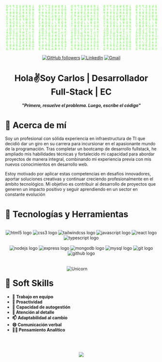 <div align="center">

[![Matrix SVG](https://raw.githubusercontent.com/Lsacro/Lsacro/refs/heads/main/assets/matrix.svg)](https://www.youtube.com/watch?v=UxqUIZ6kBTI)

[![GitHub followers](https://img.shields.io/github/followers/lsacro?style=for-the-badge&logo=github)](https://github.com/Lsacro) [![LinkedIn](https://img.shields.io/badge/LinkedIn--blue?style=for-the-badge&logo=linkedin)](https://www.linkedin.com/in/catrujillob/) [![Gmail](https://img.shields.io/badge/Gmail-_-E4405F?style=for-the-badge&logo=gmail)](https://www.instagram.com/hans_ortiz_)

</div>

<h1 align="center">Hola✌️Soy Carlos | Desarrollador Full-Stack | EC</h1>
<h4 align="center"><b><i>"Primero, resuelve el problema. Luego, escribe el código"</i></b></h4>

<h1>🚀 Acerca de mí</h1>

<p>Soy un profesional con sólida experiencia en infraestructura de TI que decidió dar un giro en su carrera para incursionar en el apasionante mundo de la programación. Tras completar un bootcamp de desarrollo fullstack, he ampliado mis habilidades técnicas y fortalecido mi capacidad para abordar proyectos de manera integral, combinando mi experiencia previa con mis nuevos conocimientos en desarrollo web.

Estoy motivado por aplicar estas competencias en desafíos innovadores, aportar soluciones creativas y continuar creciendo profesionalmente en el ámbito tecnológico. Mi objetivo es contribuir al desarrollo de proyectos que generen un impacto positivo y seguir aprendiendo en un sector en constante evolución</p>

<h1>🦾 Tecnologías y Herramientas</h1>

<div align="center">
<br />
<img src="https://raw.githubusercontent.com/Lsacro/miscellaneous-icons/refs/heads/main/icons2/HTML.svg" height="80" width="120" alt="html5 logo"  />
<img src="https://raw.githubusercontent.com/Lsacro/miscellaneous-icons/refs/heads/main/icons2/CSS.svg" height="80" width="120" alt="css3 logo"  />
<img src="https://raw.githubusercontent.com/Lsacro/miscellaneous-icons/refs/heads/main/icons2/TailwindCSS-Dark.svg" height="80" width="120" alt="tailwindcss logo"  />
<img src="https://raw.githubusercontent.com/Lsacro/miscellaneous-icons/refs/heads/main/icons2/JavaScript.svg" height="80" width="120" alt="javascript logo"  />
<img src="https://raw.githubusercontent.com/Lsacro/miscellaneous-icons/refs/heads/main/icons2/React-Dark.svg" height="80" width="120" alt="react logo"  />
<img src="https://raw.githubusercontent.com/Lsacro/miscellaneous-icons/refs/heads/main/icons2/TypeScript.svg" height="80" width="120" alt="typescript logo"  />

<br />
<br />
<img src="https://raw.githubusercontent.com/Lsacro/miscellaneous-icons/refs/heads/main/icons2/NodeJS-Dark.svg" height="80" width="120" alt="nodejs logo"  />
<img src="https://raw.githubusercontent.com/Lsacro/miscellaneous-icons/refs/heads/main/icons2/ExpressJS-Dark.svg" height="80" width="120" alt="express logo"  />  
<img src="https://raw.githubusercontent.com/Lsacro/miscellaneous-icons/refs/heads/main/icons2/MongoDB.svg" height="80" width="120" alt="mongodb logo"  />
<img src="https://raw.githubusercontent.com/Lsacro/miscellaneous-icons/refs/heads/main/icons2/MySQL-Dark.svg" height="80" width="120" alt="mysql logo"  />
<img src="https://raw.githubusercontent.com/Lsacro/miscellaneous-icons/refs/heads/main/icons2/Git.svg" height="80" width="120" alt="git logo"  />
<img src="https://raw.githubusercontent.com/Lsacro/miscellaneous-icons/refs/heads/main/icons2/Github-Dark.svg" height="80" width="120" alt="github logo"  />
</div>
<br>
<br>

<img align="right" width=300px alt="Unicorn" src="https://media.giphy.com/media/3ohs4BSacFKI7A717y/giphy.gif" />

<h1>👾 Soft Skills</h1>

<div>
        <ul>
            <li>🌱 <b>Trabajo en equipo</b></li>
            <li>🎯 <b>Proactividad</b></li>
            <li>🤔 <b>Capacidad de autogestión</li>
            <li>💬 <b>Atención al detalle</li>
            <li>📫 <b>Adaptabilidad al cambio</li>
            <li>😄 <b>Comunicación verbal</li>
            <li>👨‍💻 <b>Pensamiento Analítico</li>
        </ul>
</div>
<br>
<br>
<br>
<div align="center">
  <a href="https://github.com/Lsacro">
  <img height="180em" src="https://github-readme-stats.vercel.app/api/top-langs/?username=Lsacro&layout=compact&langs_count=7&theme=dark"/>
</div>
<br>

###
